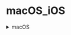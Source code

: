# macOS_iOS

<details>
<summary> macOS </summary>

[mac-cleanup: A cleanup script for macOS](https://github.com/mac-cleanup/mac-cleanup-sh)

[妙言--轻灵的 Markdown 笔记本](https://github.com/tw93/MiaoYan)

[macOS Ventura 13 优化配置（基于 ARM 平台）](https://www.sqlsec.com/2023/07/ventura.html)


</details>
